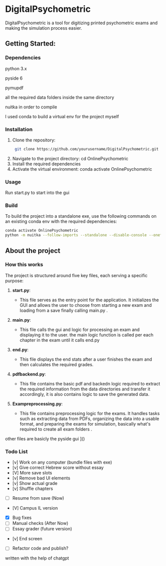 # DigitalPsychometric

DigitalPsychometric is a tool for digitizing printed psychometric exams and making the simulation process easier.



## Getting Started:

### Dependencies
python 3.x

pyside 6

pymupdf

all the required data folders inside the same directory 

nuitka in order to compile

I used conda to build a virtual env for the project myself

### Installation

1. Clone the repository:
   ```bash
    git clone https://github.com/yourusername/DigitalPsychometric.git
2. Navigate to the project directory:
    cd OnlinePsychometric
3. Install the required dependencies
4. Activate the virtual environment:
    conda activate OnlinePsychometric


### Usage
Run start.py to start into the gui


### Build
To build the project into a standalone exe, use the following commands on an existing conda env with the required dependencies:
``` bash
conda activate OnlinePsychometric
python -m nuitka --follow-imports --standalone --disable-console --onefile --enable-plugin=pyside6 --include-data-dir=C:\Users\yonat\PycharmProjects\OnlinePsychometric2\Data= C:\Users\yonat\pycharmprojects\OnlinePsychometric2\start.py
```

## About the project

### How this works

The project is structured around five key files, each serving a specific purpose:

1. **start.py**:
   - This file serves as the entry point for the application. It initializes the GUI and allows the user to choose from starting a new exam and loading from a save finally calling main.py .

2. **main.py**:
   - This file calls the gui and logic for processing an exam and displaying it to the user. the main logic function is called per each chapter in the exam until it calls end.py

3. **end.py**:
   - This file displays the end stats after a user finishes the exam and then calculates the required grades.
4. **pdfbackend.py**:
   - This file contains the basic pdf and backedn logic required to extract the required information from the data directories and transfer it accordingly, it is also contains logic to save the generated data.

5. **Exampreprocessing.py**:
   - This file contains preprocessing logic for the exams. It handles tasks such as extracting data from PDFs, organizing the data into a usable format, and preparing the exams for simulation, basically what's required to create all exam folders .

other files are basicly the pyside gui
]()
### Todo List

- [v] Work on any computer (bundle files with exe)
- [v] Give correct Hebrew score without essay
- [V] More save slots
- [v] Remove bad UI elements
- [v] Show actual grade
- [v] Shuffle chapters
- [ ] Resume from save (Now)
- [V] Campus IL version
- [x] Bug fixes
- [ ] Manual checks (After Now)
- [ ] Essay grader (future version)
- [v] End screen
- [ ] Refactor code and publish?


written with the help of chatgpt
